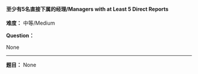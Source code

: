 #### 至少有5名直接下属的经理/Managers with at Least 5 Direct Reports
**难度：** 中等/Medium

**Question：** 

None

------

**题目：** 
None
